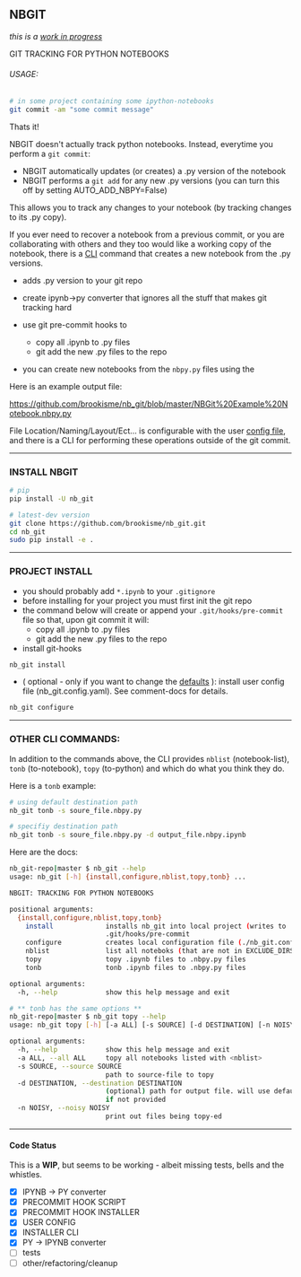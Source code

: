 ## NBGIT 
_this is a [work in progress](#wip)_

GIT TRACKING FOR PYTHON NOTEBOOKS

###### USAGE:

```bash
# in some project containing some ipython-notebooks
git commit -am "some commit message"
```

Thats it!

NBGIT doesn't actually track python notebooks. Instead, everytime you perform a `git commit`:

* NBGIT automatically updates (or creates) a .py version of the notebook 
* NBGIT performs a `git add` for any new .py versions (you can turn this off by setting AUTO_ADD_NBPY=False)

This allows you to track any changes to your notebook (by tracking changes to its .py copy). 

If you ever need to recover a notebook from a previous commit, or you are collaborating with others and they too would like a working copy of the notebook, there is a [CLI](#cli) command that creates a new notebook from the .py versions.



* adds .py version to your git repo

* create ipynb->py converter that ignores all the stuff that makes git tracking hard
* use git pre-commit hooks to
    * copy all .ipynb to .py files
    * git add the new .py files to the repo
* you can create new notebooks from the `nbpy.py` files using the 

Here is an example output file:

https://github.com/brookisme/nb_git/blob/master/NBGit%20Example%20Notebook.nbpy.py

File Location/Naming/Layout/Ect... is configurable with the user [config file](#config), and there is a CLI for performing these operations outside of the git commit.

--------------------------------
### INSTALL NBGIT

```bash
# pip
pip install -U nb_git

# latest-dev version
git clone https://github.com/brookisme/nb_git.git
cd nb_git
sudo pip install -e .
```


--------------------------------
### PROJECT INSTALL

* you should probably add `*.ipynb` to your `.gitignore`
* before installing for your project you must first init the git repo
* the command below will create or append your `.git/hooks/pre-commit` file so that, upon git commit it will:
    * copy all .ipynb to .py files
    * git add the new .py files to the repo
* install git-hooks 

```bash
nb_git install
```

<a name='config'></a>
* ( optional - only if you want to change the [defaults](https://github.com/brookisme/nb_git/blob/master/nb_git/default.config.yaml) ): install user config file (nb_git.config.yaml).  See comment-docs for details.

```bash
nb_git configure
```

--------------------------------
<a name='cli'></a>
### OTHER CLI COMMANDS:

In addition to the commands above, the CLI provides `nblist` (notebook-list), `tonb` (to-notebook), `topy` (to-python) and  which do what you think they do.  

Here is a `tonb` example:

```bash
# using default destination path
nb_git tonb -s soure_file.nbpy.py

# specifiy destination path
nb_git tonb -s soure_file.nbpy.py -d output_file.nbpy.ipynb
```

Here are the docs:

```bash
nb_git-repo|master $ nb_git --help
usage: nb_git [-h] {install,configure,nblist,topy,tonb} ...

NBGIT: TRACKING FOR PYTHON NOTEBOOKS

positional arguments:
  {install,configure,nblist,topy,tonb}
    install             installs nb_git into local project (writes to
                        .git/hooks/pre-commit
    configure           creates local configuration file (./nb_git.config.yaml)
    nblist              list all noteboks (that are not in EXCLUDE_DIRS
    topy                topy .ipynb files to .nbpy.py files
    tonb                tonb .ipynb files to .nbpy.py files

optional arguments:
  -h, --help            show this help message and exit
```

```bash
# ** tonb has the same options **
nb_git-repo|master $ nb_git topy --help
usage: nb_git topy [-h] [-a ALL] [-s SOURCE] [-d DESTINATION] [-n NOISY]

optional arguments:
  -h, --help            show this help message and exit
  -a ALL, --all ALL     topy all notebooks listed with <nblist>
  -s SOURCE, --source SOURCE
                        path to source-file to topy
  -d DESTINATION, --destination DESTINATION
                        (optional) path for output file. will use default path
                        if not provided
  -n NOISY, --noisy NOISY
                        print out files being topy-ed
```

--------------------------------
<a name='wip'></a>
#### Code Status

This is a **WIP**, but seems to be working - albeit missing tests, bells and the whistles.

- [x] IPYNB -> PY converter
- [x] PRECOMMIT HOOK SCRIPT
- [x] PRECOMMIT HOOK INSTALLER
- [x] USER CONFIG
- [x] INSTALLER CLI
- [x] PY -> IPYNB converter
- [ ] tests
- [ ] other/refactoring/cleanup
